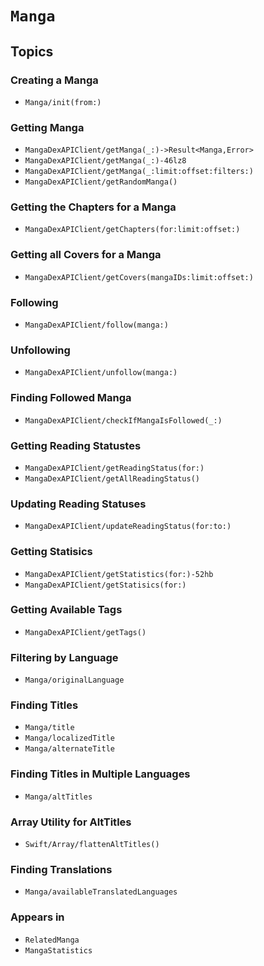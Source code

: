 # ``Manga``

## Topics

### Creating a Manga

- ``Manga/init(from:)``

### Getting Manga

- ``MangaDexAPIClient/getManga(_:)->Result<Manga,Error>``
- ``MangaDexAPIClient/getManga(_:)-46lz8``
- ``MangaDexAPIClient/getManga(_:limit:offset:filters:)``
- ``MangaDexAPIClient/getRandomManga()``

### Getting the Chapters for a Manga

- ``MangaDexAPIClient/getChapters(for:limit:offset:)``

### Getting all Covers for a Manga

- ``MangaDexAPIClient/getCovers(mangaIDs:limit:offset:)``

### Following

- ``MangaDexAPIClient/follow(manga:)``

### Unfollowing

- ``MangaDexAPIClient/unfollow(manga:)``

### Finding Followed Manga

- ``MangaDexAPIClient/checkIfMangaIsFollowed(_:)``

### Getting Reading Statustes

- ``MangaDexAPIClient/getReadingStatus(for:)``
- ``MangaDexAPIClient/getAllReadingStatus()``

### Updating Reading Statuses

- ``MangaDexAPIClient/updateReadingStatus(for:to:)``

### Getting Statisics

- ``MangaDexAPIClient/getStatistics(for:)-52hb``
- ``MangaDexAPIClient/getStatisics(for:)``

### Getting Available Tags

- ``MangaDexAPIClient/getTags()``

### Filtering by Language

- ``Manga/originalLanguage``

### Finding Titles

- ``Manga/title``
- ``Manga/localizedTitle``
- ``Manga/alternateTitle``

### Finding Titles in Multiple Languages

- ``Manga/altTitles``

### Array Utility for AltTitles

- ``Swift/Array/flattenAltTitles()``

### Finding Translations

- ``Manga/availableTranslatedLanguages``

### Appears in

- ``RelatedManga``
- ``MangaStatistics``
